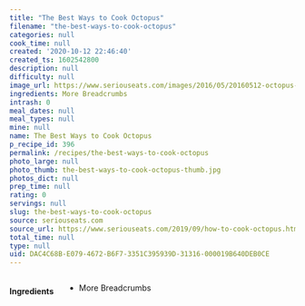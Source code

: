 ```yaml
---
title: "The Best Ways to Cook Octopus"
filename: "the-best-ways-to-cook-octopus"
categories: null
cook_time: null
created: '2020-10-12 22:46:40'
created_ts: 1602542800
description: null
difficulty: null
image_url: https://www.seriouseats.com/images/2016/05/20160512-octopus-vicky-wasik-1-1500x1125.jpg
ingredients: More Breadcrumbs
intrash: 0
meal_dates: null
meal_types: null
mine: null
name: The Best Ways to Cook Octopus
p_recipe_id: 396
permalink: /recipes/the-best-ways-to-cook-octopus
photo_large: null
photo_thumb: the-best-ways-to-cook-octopus-thumb.jpg
photos_dict: null
prep_time: null
rating: 0
servings: null
slug: the-best-ways-to-cook-octopus
source: seriouseats.com
source_url: https://www.seriouseats.com/2019/09/how-to-cook-octopus.html
total_time: null
type: null
uid: DAC4C68B-E079-4672-B6F7-3351C395939D-31316-000019B640DEB0CE
---
```

<div class="large-8 medium-7 columns" id="writeup">	</div><!-- #writeup -->
</div><!-- #row-one -->
<div class="row" id="row-two">	<div class="medium-4 small-5 columns" id="ingredients"><h4>Ingredients</h4><div class="box box-ingredients content"><ul>
<li>More Breadcrumbs</li>
</ul>
</div>	</div>	<div class="medium-6 small-7 columns" id="directions">	</div>
